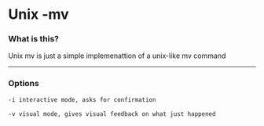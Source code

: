 # Unix -mv

### What is this?
Unix mv is just a simple implemenattion of a unix-like mv command

---

### Options
``` sh
-i interactive mode, asks for confirmation

-v visual mode, gives visual feedback on what just happened
```
